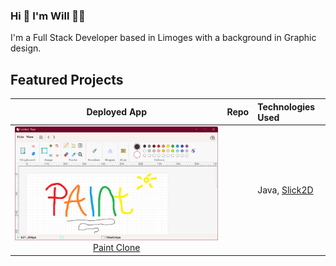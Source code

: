 ### Hi 👋 I'm Will 👨‍💻

I'm a Full Stack Developer based in Limoges with a background in Graphic design.<br/>


## Featured Projects

| Deployed App | Repo | Technologies Used |
|:-------------:|:-------------:|:----------|
| <a href=""><img src="https://github.com/WillN-Git/Paint-Clone/blob/main/MDImages/screenshot.png" width="100%" /> Paint Clone</a> | <a href="https://github.com/WillN-Git/Paint-Clone"><img src="https://cdn-icons-png.flaticon.com/512/25/25231.png" alt="" /></a> | Java, <a href="https://slick.ninjacave.com/javadoc/">Slick2D</a> |

<!--
**WillN-Git/WillN-Git** is a ✨ _special_ ✨ repository because its `README.md` (this file) appears on your GitHub profile.

Here are some ideas to get you started:

- 🔭 I’m currently working on ...
- 🌱 I’m currently learning ...
- 👯 I’m looking to collaborate on ...
- 🤔 I’m looking for help with ...
- 💬 Ask me about ...
- 📫 How to reach me: ...
- 😄 Pronouns: ...
- ⚡ Fun fact: ...
-->
